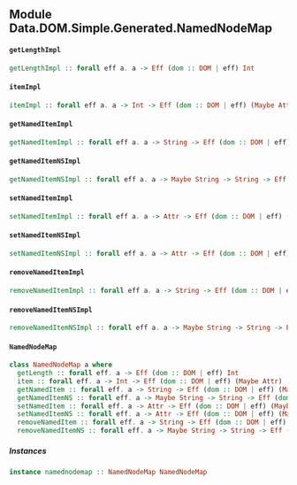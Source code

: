 ## Module Data.DOM.Simple.Generated.NamedNodeMap

#### `getLengthImpl`

``` purescript
getLengthImpl :: forall eff a. a -> Eff (dom :: DOM | eff) Int
```

#### `itemImpl`

``` purescript
itemImpl :: forall eff a. a -> Int -> Eff (dom :: DOM | eff) (Maybe Attr)
```

#### `getNamedItemImpl`

``` purescript
getNamedItemImpl :: forall eff a. a -> String -> Eff (dom :: DOM | eff) (Maybe Attr)
```

#### `getNamedItemNSImpl`

``` purescript
getNamedItemNSImpl :: forall eff a. a -> Maybe String -> String -> Eff (dom :: DOM | eff) (Maybe Attr)
```

#### `setNamedItemImpl`

``` purescript
setNamedItemImpl :: forall eff a. a -> Attr -> Eff (dom :: DOM | eff) (Maybe Attr)
```

#### `setNamedItemNSImpl`

``` purescript
setNamedItemNSImpl :: forall eff a. a -> Attr -> Eff (dom :: DOM | eff) (Maybe Attr)
```

#### `removeNamedItemImpl`

``` purescript
removeNamedItemImpl :: forall eff a. a -> String -> Eff (dom :: DOM | eff) Attr
```

#### `removeNamedItemNSImpl`

``` purescript
removeNamedItemNSImpl :: forall eff a. a -> Maybe String -> String -> Eff (dom :: DOM | eff) Attr
```

#### `NamedNodeMap`

``` purescript
class NamedNodeMap a where
  getLength :: forall eff. a -> Eff (dom :: DOM | eff) Int
  item :: forall eff. a -> Int -> Eff (dom :: DOM | eff) (Maybe Attr)
  getNamedItem :: forall eff. a -> String -> Eff (dom :: DOM | eff) (Maybe Attr)
  getNamedItemNS :: forall eff. a -> Maybe String -> String -> Eff (dom :: DOM | eff) (Maybe Attr)
  setNamedItem :: forall eff. a -> Attr -> Eff (dom :: DOM | eff) (Maybe Attr)
  setNamedItemNS :: forall eff. a -> Attr -> Eff (dom :: DOM | eff) (Maybe Attr)
  removeNamedItem :: forall eff. a -> String -> Eff (dom :: DOM | eff) Attr
  removeNamedItemNS :: forall eff. a -> Maybe String -> String -> Eff (dom :: DOM | eff) Attr
```

##### Instances
``` purescript
instance namednodemap :: NamedNodeMap NamedNodeMap
```


